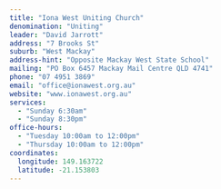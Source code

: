 ```yaml
---
title: "Iona West Uniting Church"
denomination: "Uniting"
leader: "David Jarrott"
address: "7 Brooks St"
suburb: "West Mackay"
address-hint: "Opposite Mackay West State School"
mailing: "PO Box 6457 Mackay Mail Centre QLD 4741"
phone: "07 4951 3869"
email: "office@ionawest.org.au"
website: "www.ionawest.org.au"
services:
  - "Sunday 6:30am"
  - "Sunday 8:30pm"
office-hours:
  - "Tuesday 10:00am to 12:00pm"
  - "Thursday 10:00am to 12:00pm"
coordinates:
  longitude: 149.163722
  latitude: -21.153803
---
```

